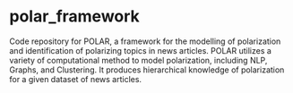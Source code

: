 # polar_framework
Code repository for POLAR, a framework for the modelling of polarization and identification of polarizing topics in news articles. POLAR utilizes a variety of computational method to model polarization, including NLP, Graphs, and Clustering. It produces hierarchical knowledge of polarization for a given dataset of news articles.
